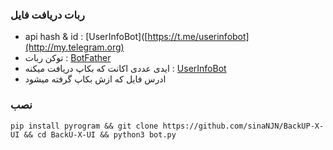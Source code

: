 ### ربات دریافت فایل
  - api hash & id : [UserInfoBot]([https://t.me/userinfobot](http://my.telegram.org)
 - توکن ربات : [BotFather](http://t.me/botfather)
 - ایدی عددی اکانت که بکاپ دریافت میکنه : [UserInfoBot](https://t.me/userinfobot)
 - ادرس فایل که ازش بکاپ گرفته میشود


### نصب
    pip install pyrogram && git clone https://github.com/sinaNJN/BackUP-X-UI && cd BackU-X-UI && python3 bot.py
